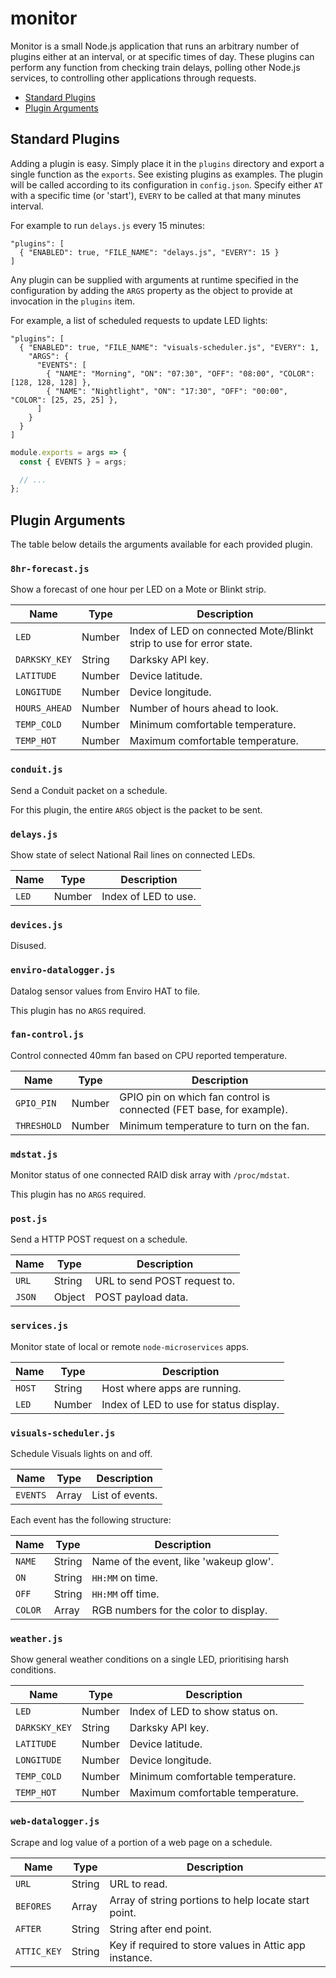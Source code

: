 # monitor

Monitor is a small Node.js application that runs an arbitrary number of plugins
either at an interval, or at specific times of day. These plugins can perform
any function from checking train delays, polling other Node.js services, to
controlling other applications through requests.

- [Standard Plugins](#standard-plugins)
- [Plugin Arguments](#plugin-arguments)


## Standard Plugins

Adding a plugin is easy. Simply place it in the `plugins` directory and export a
single function as the `exports`. See existing plugins as examples. The plugin
will be called according to its configuration in `config.json`. Specify either
`AT` with a specific time (or 'start'), `EVERY` to be called at that many minutes
interval.

For example to run `delays.js` every 15 minutes:

```
"plugins": [
  { "ENABLED": true, "FILE_NAME": "delays.js", "EVERY": 15 }
]
```

Any plugin can be supplied with arguments at runtime specified in the
configuration by adding the `ARGS` property as the object to provide at
invocation in the `plugins` item.

For example, a list of scheduled requests to update LED lights:

```
"plugins": [
  { "ENABLED": true, "FILE_NAME": "visuals-scheduler.js", "EVERY": 1,
    "ARGS": {
      "EVENTS": [
        { "NAME": "Morning", "ON": "07:30", "OFF": "08:00", "COLOR": [128, 128, 128] },
        { "NAME": "Nightlight", "ON": "17:30", "OFF": "00:00", "COLOR": [25, 25, 25] },
      ]
    }
  }
]
```

```js
module.exports = args => {
  const { EVENTS } = args;

  // ...
};
```


## Plugin Arguments

The table below details the arguments available for each provided plugin.

### `8hr-forecast.js`

Show a forecast of one hour per LED on a Mote or Blinkt strip.

| Name | Type | Description |
|------|------|-------------|
| `LED` | Number | Index of LED on connected Mote/Blinkt strip to use for error state. |
| `DARKSKY_KEY` | String | Darksky API key. |
| `LATITUDE` | Number | Device latitude. |
| `LONGITUDE` | Number | Device longitude. |
| `HOURS_AHEAD` | Number | Number of hours ahead to look. |
| `TEMP_COLD` | Number | Minimum comfortable temperature. |
| `TEMP_HOT` | Number | Maximum comfortable temperature. |

### `conduit.js`

Send a Conduit packet on a schedule.

For this plugin, the entire `ARGS` object is the packet to be sent.

### `delays.js`

Show state of select National Rail lines on connected LEDs.

| Name | Type | Description |
|------|------|-------------|
| `LED` | Number | Index of LED to use. |

### `devices.js`

Disused.

### `enviro-datalogger.js`

Datalog sensor values from Enviro HAT to file.

This plugin has no `ARGS` required.

### `fan-control.js`

Control connected 40mm fan based on CPU reported temperature.

| Name | Type | Description |
|------|------|-------------|
| `GPIO_PIN` | Number | GPIO pin on which fan control is connected (FET base, for example). |
| `THRESHOLD` | Number | Minimum temperature to turn on the fan. |

### `mdstat.js`

Monitor status of one connected RAID disk array with `/proc/mdstat`.

This plugin has no `ARGS` required.

### `post.js`

Send a HTTP POST request on a schedule.

| Name | Type | Description |
|------|------|-------------|
| `URL` | String | URL to send POST request to. |
| `JSON` | Object | POST payload data. |

### `services.js`

Monitor state of local or remote `node-microservices` apps.

| Name | Type | Description |
|------|------|-------------|
| `HOST` | String | Host where apps are running. |
| `LED` | Number | Index of LED to use for status display. |

### `visuals-scheduler.js`

Schedule Visuals lights on and off.

| Name | Type | Description |
|------|------|-------------|
| `EVENTS` | Array | List of events. |

Each event has the following structure:

| Name | Type | Description |
|------|------|-------------|
| `NAME` | String | Name of the event, like 'wakeup glow'. |
| `ON` | String | `HH:MM` on time. |
| `OFF` | String | `HH:MM` off time. |
| `COLOR` | Array | RGB numbers for the color to display. |

### `weather.js`

Show general weather conditions on a single LED, prioritising harsh conditions.

| Name | Type | Description |
|------|------|-------------|
| `LED` | Number | Index of LED to show status on. |
| `DARKSKY_KEY` | String | Darksky API key. |
| `LATITUDE` | Number | Device latitude. |
| `LONGITUDE` | Number | Device longitude. |
| `TEMP_COLD` | Number | Minimum comfortable temperature. |
| `TEMP_HOT` | Number | Maximum comfortable temperature. |

### `web-datalogger.js`

Scrape and log value of a portion of a web page on a schedule.

| Name | Type | Description |
|------|------|-------------|
| `URL` | String | URL to read. |
| `BEFORES` | Array | Array of string portions to help locate start point. |
| `AFTER` | String | String after end point. |
| `ATTIC_KEY` | String | Key if required to store values in Attic app instance. |
